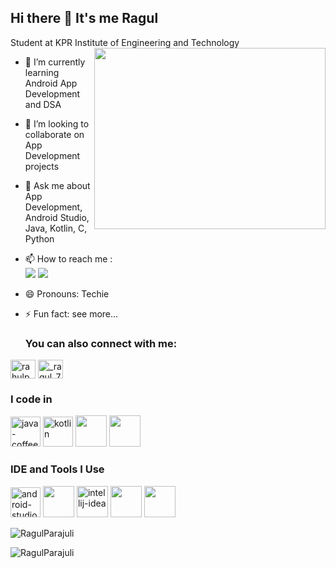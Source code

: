 ## Hi there 👋 It's me Ragul

Student at KPR Institute of Engineering and Technology
<img align="right" width="370" height="290" src="https://i.pinimg.com/originals/47/f0/34/47f0342cec72b800463bf003eac1257e.gif">                                               
- 🌱 I’m currently learning Android App Development and DSA
- 👯 I’m looking to collaborate on App Development projects
- 💬 Ask me about App Development, Android Studio, Java, Kotlin, C, Python  
- 📫 How to reach me :
<br /> [<img src="https://img.shields.io/badge/Gmail-D14836?style=for-the-badge&logo=gmail&logoColor=white" />](https://mail.google.com/mail/u/0/?tab=rm&ogbl#inbox) [<img src="https://img.shields.io/badge/LinkedIn-0077B5?style=for-the-badge&logo=linkedin&logoColor=white" />](https://www.linkedin.com/in/ragul-parajuli/)
- 😄 Pronouns: Techie
- ⚡ Fun fact: see more...

  <h3 align="left"> You can also connect with me:</h3>
<p align="center">

<a href="https://www.facebook.com/rahulparajuli452" target="blank"><img align="center" src="https://raw.githubusercontent.com/rahuldkjain/github-profile-readme-generator/master/src/images/icons/Social/facebook.svg" alt="rahulparajuli452" height="30" width="40" /></a>
<a href="https://www.instagram.com/_ragul_7.7/" target="blank"><img align="center" src="https://raw.githubusercontent.com/rahuldkjain/github-profile-readme-generator/master/src/images/icons/Social/instagram.svg" alt="_ragul_7.7" height="30" width="40" /></a>


### I code in 
<img width="48" height="48" src="https://img.icons8.com/color/48/java-coffee-cup-logo.png" alt="java-coffee-cup-logo"/> <img width="48" height="48" src="https://img.icons8.com/color/48/kotlin.png" alt="kotlin"/> <img height="50" width="50" src="https://img.icons8.com/color/48/000000/c-programming.png" /> <img height="50" width="50" src="https://img.icons8.com/color/48/000000/python.png" />

### IDE and Tools I Use
<img width="48" height="48" src="https://img.icons8.com/color/48/android-studio--v2.png" alt="android-studio--v2"/> <img height="50" width="50" src="https://img.icons8.com/color/48/000000/visual-studio-code-2019.png"/> <img width="50" height="50" src="https://img.icons8.com/plasticine/100/intellij-idea.png" alt="intellij-idea"/> <img height="50" width="50" src="https://img.icons8.com/color/48/000000/pycharm.png"/> <img height="50" width="50" src="https://img.icons8.com/color/50/000000/git.png"/>
<p><img align="center" src="https://github-readme-stats.vercel.app/api/top-langs?username=RagulParajuli&show_icons=true&locale=en&layout=compact" alt="RagulParajuli" /></p>
<p><img align="center" src="https://github-readme-streak-stats.herokuapp.com/?user=RagulParajuli&" alt="RagulParajuli" /></p>
